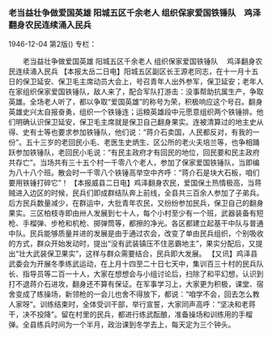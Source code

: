 ### 老当益壮争做爱国英雄  阳城五区千余老人  组织保家爱国铁锤队　鸡泽翻身农民连续涌入民兵

1946-12-04
第2版()
专栏：

　　老当益壮争做爱国英雄
    阳城五区千余老人
    组织保家爱国铁锤队
  　鸡泽翻身农民连续涌入民兵
    【本报太岳二日电】阳城五区副区长王源老同志，在十一月十五日的保卫延安、保卫毛主席动员大会上，号召青年人出外参军，保卫延安；老年人在家组织保家爱国铁锤队，敌人来了，配合军队打游击：没事帮助抗属生产，争取英雄。全场老人听了，都以争取“爱国英雄”的称号为荣，积极响应这个号召。翻身英雄史兴太自报奋勇，组织一个铁锤连；运粮英雄段中元愿意组织两个铁锤排。他们明确认识保卫延安，保卫毛主席就是保卫自己翻身果实。连被清算过的地主史从得、史有士等也要求参加铁锤队，他们说：“蒋介石卖国，人民都反对，有我的一份”。五十三岁的老回民小毛、老医生史炳生、区公所的老火夫培兰等，也争相踊跃参加铁锤队，老回民小毛说：“有民主政府才有回民的地位，回民要和民主政府共存亡”。当场共有三十五个村一千零八个老人，参加了保家爱国铁锤队，当即编为八十八个班。散会时一千零八个铁锤高举空中齐呼：“蒋介石是块大石板，咱们要用铁锤打碎它”！
    【本报威县二日电】鸡泽翻身农民，爱国保土热情极高，当蒋贼进入边区的时候，民兵们即成群结队奔上前线，全县共三百余人参加了子弟兵。后方民兵数量减少，在群运中，大批青年农民，又纷纷参加民兵，保卫自己的翻身果实。三区柏枝寺即由卅人发展到七十人，每个小村至少有一个班，武器装备有短枪、手榴弹、步枪和机枪、掷弹筒等，都擦的净光。各区都建立起基干中队与普通中队。民兵能够质量并进的发展是由于通过农会，改变了单由民兵组织，个别吸收的方式，群众开始发动时，提出“没有武装镇压不住恶霸地主”，果实分配后，又提出“壮大武装保卫果实”，这样与群众需要结合，民兵即大发展。
    【又讯】鸡泽县武委会为开展冬季练武运动，在上月十四至二十日七天中，集训百三十村的民兵队长、指导员等二百一十人，大家在想想会与小组讨论后，扫除了和平幻想，认识到打不退蒋介石进攻，翻身还不算有保证。在军事学习上，大家更为积极，课堂、宿舍变成了练操场，新领枪的一会儿也舍不得放下，都说：“咱学不会，回去怎么教人家呀”。训练结束时，全体受训干部，举行宣誓，大家同声高呼：“坚决和老蒋干，决不投降”。留在村里的民兵，都进行练武酝酿，准备操场和训练用的手榴弹。全县练兵时间为一个半月，政治课到冬学去上，每天定为三个钟头。
